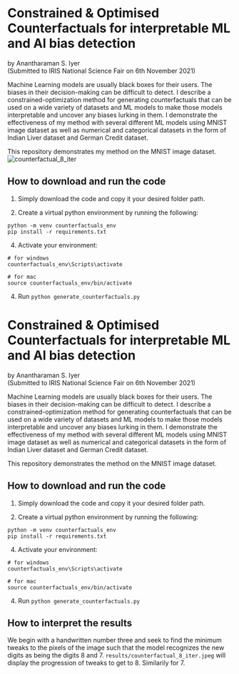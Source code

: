 # Constrained & Optimised Counterfactuals for interpretable ML and AI bias detection
by Anantharaman S. Iyer  
(Submitted to IRIS National Science Fair on 6th  November 2021)

Machine Learning models are usually black boxes for their users. The biases in their decision-making can be difficult to detect. I describe a constrained-optimization method for generating counterfactuals that can be used on a wide variety of datasets and ML models to make those models interpretable and uncover any biases lurking in them. I demonstrate the effectiveness of my method with several different ML models using MNIST image dataset as well as numerical and categorical datasets in the form of  Indian Liver dataset and German Credit dataset.

This repository demonstrates my method on the MNIST image dataset.
![counterfactual_8_iter](https://github.com/AnantharamanSI/Counterfactuals/assets/54242457/9c3b01a7-befd-4f4d-965b-592e40a57a57)
## How to download and run the code
1. Simply download the code and copy it your desired folder path.

2. Create a virtual python environment by running the following:
```
python -m venv counterfactuals_env
pip install -r requirements.txt
```
4. Activate your environment:
```
# for windows 
counterfactuals_env\Scripts\activate

# for mac
source counterfactuals_env/bin/activate
```
4. Run `python generate_counterfactuals.py`

# Constrained & Optimised Counterfactuals for interpretable ML and AI bias detection
by Anantharaman S. Iyer  
(Submitted to IRIS National Science Fair on 6th  November 2021)

Machine Learning models are usually black boxes for their users. The biases in their decision-making can be difficult to detect. I describe a constrained-optimization method for generating counterfactuals that can be used on a wide variety of datasets and ML models to make those models interpretable and uncover any biases lurking in them. I demonstrate the effectiveness of my method with several different ML models using MNIST image dataset as well as numerical and categorical datasets in the form of  Indian Liver dataset and German Credit dataset.

This repository demonstrates the method on the MNIST image dataset.

## How to download and run the code
1. Simply download the code and copy it your desired folder path.

2. Create a virtual python environment by running the following:
```
python -m venv counterfactuals_env
pip install -r requirements.txt
```
4. Activate your environment:
```
# for windows 
counterfactuals_env\Scripts\activate

# for mac
source counterfactuals_env/bin/activate
```
4. Run `python generate_counterfactuals.py`

## How to interpret the results
We begin with a handwritten number three and seek to find the minimum tweaks to the pixels of the image such that the model recognizes the new digits as being the digits 8 and 7.
`results/counterfactual_8_iter.jpeg` will display the progression of tweaks to get to 8. Similarily for 7.
